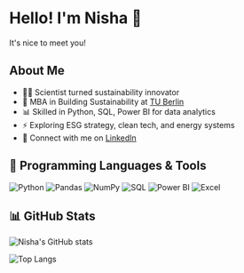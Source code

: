 # Hello! I'm Nisha 🌸
It's nice to meet you!

## About Me
- 👩‍🔬 Scientist turned sustainability innovator  
- 🌱 MBA in Building Sustainability at [TU Berlin](https://www.tu.berlin)  
- 📊 Skilled in Python, SQL, Power BI for data analytics  
- ⚡ Exploring ESG strategy, clean tech, and energy systems  
- 💌 Connect with me on [LinkedIn](https://www.linkedin.com/in/nisha-verma-237a507)

## 🧰 Programming Languages & Tools
![Python](https://img.shields.io/badge/Python-3776AB?logo=python&logoColor=white)
![Pandas](https://img.shields.io/badge/Pandas-150458?logo=pandas&logoColor=white)
![NumPy](https://img.shields.io/badge/NumPy-013243?logo=numpy&logoColor=white)
![SQL](https://img.shields.io/badge/SQL-4479A1?logo=mysql&logoColor=white)
![Power BI](https://img.shields.io/badge/Power%20BI-F2C811?logo=powerbi&logoColor=black)
![Excel](https://img.shields.io/badge/Excel-217346?logo=microsoft-excel&logoColor=white)
## 📊 GitHub Stats

![Nisha's GitHub stats](https://github-readme-stats-red-five-nhz3n4ci4b.vercel.app/api?username=nishaverma24-bot&show_icons=true&cache_seconds=21600&count_private=true)

![Top Langs](https://github-readme-stats-red-five-nhz3n4ci4b.vercel.app/api/top-langs/?username=nishaverma24-bot&layout=compact&cache_seconds=21600)


